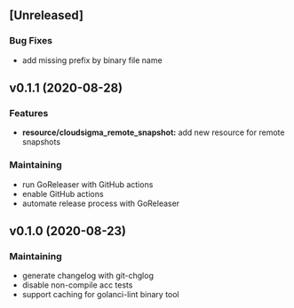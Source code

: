<a name="unreleased"></a>
## [Unreleased]

### Bug Fixes
* add missing  prefix by binary file name


<a name="v0.1.1"></a>
## v0.1.1 (2020-08-28)

### Features

* **resource/cloudsigma_remote_snapshot:** add new resource for remote snapshots

### Maintaining

* run GoReleaser with GitHub actions
* enable GitHub actions
* automate release process with GoReleaser


<a name="v0.1.0"></a>
## v0.1.0 (2020-08-23)

### Maintaining

* generate changelog with git-chglog
* disable non-compile acc tests
* support caching for golanci-lint binary tool

